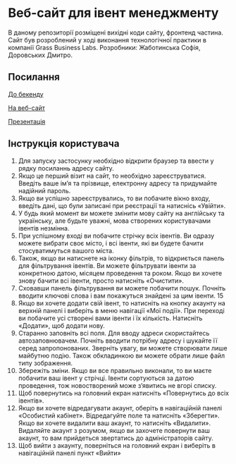# Веб-сайт для івент менеджменту
В даному репозиторії розміщені вихідні коди сайту, фронтенд частина.
Сайт був розроблений у ході виконання технологічної практики в компанії Grass Business Labs.
Розробники: Жаботинська Софія, Доровських Дмитро.

## Посилання
[До бекенду](https://github.com/grassbusinesslabs/eventio-go-back)

[На веб-сайт](https://eventio.grassbusinesslabs.uk/)

[Презентація](https://docs.google.com/presentation/d/1qy8-6jv_0wtJmgS6wbkWTJ29J8MiFzSMsOQc-VGr4uc/edit?usp=sharing)

## Інструкція користувача

1.  Для запуску застосунку необхідно відкрити браузер та ввести у рядку 
посиланнь адресу сайту.
2. Якщо це перший візит на сайт, то необхідно зареєструватися. Введіть ваше 
ім’я та прізвище, електронну адресу та придумайте надійний пароль.
3. Якщо ви успішно зареєструвались, то ви побачите вікно входу, введіть дані, 
що були записані при реєстрації та натиснісь «Увійти».
4. У будь який момент ви можете змінити мову сайту на англійську та 
українську, але будьте уважні, мова створених користувачами івентів 
незмінна.
5. При успішному вході ви побачите стрічку всіх івентів. Ви одразу можете 
вибрати своє місто, і всі івенти, які ви будете бачити стосуватимуться вашого 
міста.
6. Також, якщо ви натиснете на іконку фільтрів, то відкриється панель для 
фільтрування івентів. Ви можете фільтрувати івенти за конкретною датою, 
місяцем проведення та роком. Якщо ви хочете знову бачити всі івенти, просто 
натисніть «Очистити».
7. Сховавши панель фільтрування ви можете побачити пошук. Почніть 
вводити ключові слова і вам покажуться знайдені за цим івенти. 
15
8. Якщо ви хочете додати свій івент, то натисніть на кнопку акаунту на верхній 
панелі і виберіть в меню навігації «Мої події». При переході ви побачите усі 
створені вами івенти і їх кількість. Натисніть «Додати», щоб додати нову.
9. Старанно заповніть всі поля. Для вводу адреси скористайтесь 
автозаповнювачем. Почніть вводити потрібну адресу і шукайте її серед 
запропонованих. Зверніть увагу, ви можете створювати лише майбутню 
подію. Також обкладинкою ви можете обрати лише файл типу зображення.
10. Збережіть зміни. Якщо ви все правильно виконали, то ви маєте побачити 
ваш івент у стрічці. Івенти сортуються за датою проведення, тож 
новостворений може з’явитись не вгорі списку.
11. Щоб повернутись на головний екран натисніть «Повернутись до всіх 
івентів». 
12. Якщо ви хочете відредагувати акаунт, оберіть в навігаційній панелі 
«Особистий кабінет». Відредагуйте поле та натисніть «Зберегти». Якщо ви 
хочете видалити ваш акаунт, то натисніть «Видалити». Видаляйте акаунт з 
розумом, якщо ви захочете повернути ваш акаунт, то вам прийдеться 
звертатись до адміністраторів сайту.
13. Щоб вийти з акаунту, поверніться на головний екран і виберіть в 
навігаційній панелі пункт «Вийти»
